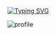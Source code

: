 [![Typing SVG](https://readme-typing-svg.demolab.com?font=Fira+Code&&size=28&pause=1000&color=B8C2F7&center=true&vCenter=true&width=800&lines=%E6%97%A0%E8%AE%BA%E6%88%91%E4%BB%AC%E8%B5%B0%E5%88%B0%E5%93%AA%E9%87%8C%EF%BC%8C%E6%88%91%E4%BB%AC%E9%83%BD%E6%98%AF%E6%94%BE%E5%AD%A6%E5%90%8E%E5%8D%88%E8%8C%B6%EF%BC%81)](https://git.io/typing-svg)

![profile](https://user-images.githubusercontent.com/75824585/227576598-dfde107a-e877-4c2b-a3df-0e7f7e8a6d00.png)
